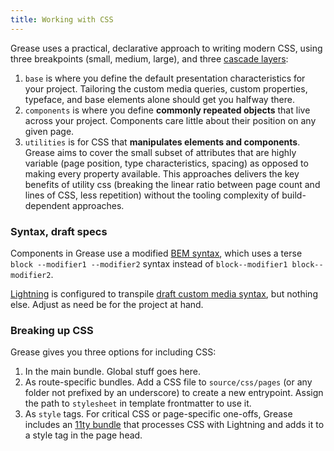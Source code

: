 ```yaml
---
title: Working with CSS
---
```

Grease uses a practical, declarative approach to writing modern CSS, using three breakpoints (small, medium, large), and three [cascade layers](https://developer.mozilla.org/en-US/docs/Web/CSS/@layer):

1. `base` is where you define the default presentation characteristics for your project. Tailoring the custom media queries, custom properties, typeface, and base elements alone should get you halfway there.
2. `components` is where you define **commonly repeated objects** that live across your project. Components care little about their position on any given page.
3. `utilities` is for CSS that **manipulates elements and components**. Grease aims to cover the small subset of attributes that are highly variable (page position, type characteristics, spacing) as opposed to making every property available. This approaches delivers the key benefits of utility css (breaking the linear ratio between page count and lines of CSS, less repetition) without the tooling complexity of build-dependent approaches.

### Syntax, draft specs

Components in Grease use a modified [BEM syntax](https://getbem.com/introduction/), which uses a terse `block --modifier1 --modifier2` syntax instead of `block--modifier1 block--modifier2`.

[Lightning](https://lightningcss.dev/) is configured to transpile [draft custom media syntax](https://www.w3.org/TR/mediaqueries-5/#custom-mq), but nothing else. Adjust as need be for the project at hand.

### Breaking up CSS

Grease gives you three options for including CSS:

1. In the main bundle. Global stuff goes here.
2. As route-specific bundles. Add a CSS file to `source/css/pages` (or any folder not prefixed by an underscore) to create a new entrypoint. Assign the path to `stylesheet` in template frontmatter to use it.
3. As `style` tags. For critical CSS or page-specific one-offs, Grease includes an [11ty bundle](https://github.com/11ty/eleventy-plugin-bundle#usage) that processes CSS with Lightning and adds it to a style tag in the page head.